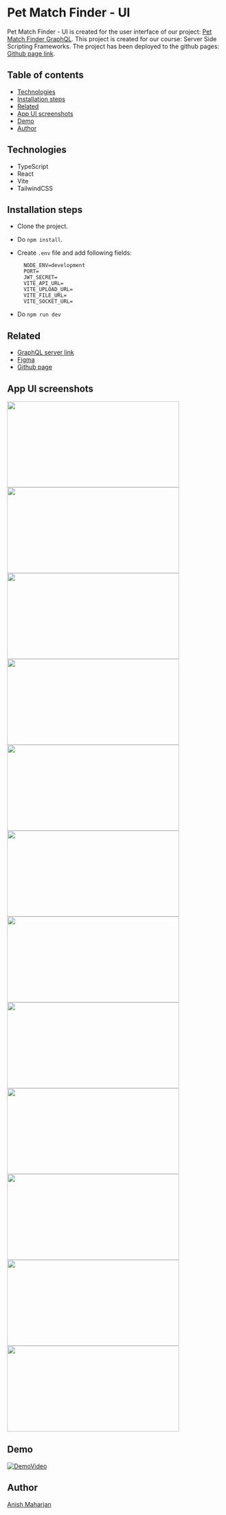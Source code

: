 # Pet Match Finder - UI
Pet Match Finder - UI is created for the user interface of our project: [Pet Match Finder GraphQL](https://github.com/anish0123/petMatchFinderAPI). This project is created for our course: Server Side Scripting Frameworks. The project has been deployed to the github pages: [Github page link](https://anish0123.github.io/petMatchFinder-GUI/).

## Table of contents
- [Technologies](#technologies)
- [Installation steps](#installation-steps)
- [Related](#related)
- [App UI screenshots](#app-ui-screenshots)
- [Demo](#demo)
- [Author](#author)

## Technologies
- TypeScript
- React
- Vite
- TailwindCSS

## Installation steps
- Clone the project.
- Do `npm install`.
- Create `.env` file and add following fields:
  ```
    NODE_ENV=development
    PORT=
    JWT_SECRET=
    VITE_API_URL=
    VITE_UPLOAD_URL=
    VITE_FILE_URL=
    VITE_SOCKET_URL=
    ```

- Do `npm run dev`

## Related
- [GraphQL server link](https://anishm-pet-match-finder-api.azurewebsites.net/graphql)
- [Figma](https://www.figma.com/design/vYr7A3b4K6CDeIu8NZ8qD9/Untitled?node-id=0-1&t=GNAWTbW4SsOy0hOb-0)
- [Github page](https://anish0123.github.io/petMatchFinder-GUI/)

## App UI screenshots
<p>
  <img src="https://github.com/anish0123/petMatchFinder-GUI/assets/87969471/ff3336b6-3271-4779-8e22-29f6fd68af9f" width="400" height="200"/>
  <img src="https://github.com/anish0123/petMatchFinder-GUI/assets/87969471/f990e500-f640-4d4a-b410-6751bf695ee2" width="400" height="200"/>
  <img src="https://github.com/anish0123/petMatchFinder-GUI/assets/87969471/7f67aa79-15fe-49ce-8860-f8908caed3e8" width="400" height="200"/>
  <img src="https://github.com/anish0123/petMatchFinder-GUI/assets/87969471/f035debe-5b5c-420d-83d4-73d9c917f1d8" width="400" height="200"/>
  <img src= "https://github.com/anish0123/petMatchFinder-GUI/assets/87969471/4268bece-48df-4047-9c28-cf16d404fe36" width="400" height="200"/>
  <img src="https://github.com/anish0123/petMatchFinder-GUI/assets/87969471/38d639a0-aa20-4381-be05-e99cee0a4ff2" width="400" height="200"/>
  <img src="https://github.com/anish0123/petMatchFinder-GUI/assets/87969471/ba8dc88a-f9d6-437c-a070-59d91a44e455" width="400" height="200"/>
  <img src="https://github.com/anish0123/petMatchFinder-GUI/assets/87969471/da947f61-a756-48c5-988f-3890633ea187" width="400" height="200"/>
  <img src="https://github.com/anish0123/petMatchFinder-GUI/assets/87969471/a03cc627-1de4-4ac7-a5d2-33df295401a5" width="400" height="200"/>
  <img src="https://github.com/anish0123/petMatchFinder-GUI/assets/87969471/2ef8607d-aa7d-4967-9279-c67626943c7f" width="400" height="200"/>
  <img src="https://github.com/anish0123/petMatchFinder-GUI/assets/87969471/4c7e5e64-f66b-41d7-9927-dc4eb70234a8" width="400" height="200"/> 
  <img src="https://github.com/anish0123/petMatchFinder-GUI/assets/87969471/bf486c8a-a5c0-4234-bf91-30b18a74bfe2" width="400" height="200"/>
</p>

## Demo
[![DemoVideo](https://img.youtube.com/vi/KrspxuMndt0/0.jpg)](https://youtu.be/KrspxuMndt0)

## Author
[Anish Maharjan](https://github.com/anish0123)


